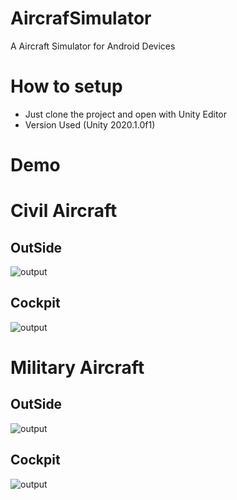 # AircrafSimulator
A Aircraft Simulator for Android Devices

# How to setup
* Just clone the project and open with Unity Editor
* Version Used (Unity 2020.1.0f1)

# Demo
# Civil Aircraft
## OutSide
![output](https://github.com/Alavy/AircraftSimulator/blob/dc67643d586dee757941268e3fea15de56880348/DemoPics/Civil.JPG)
## Cockpit
![output](https://github.com/Alavy/AircraftSimulator/blob/c1084825fa12e8bac82641c980cebf88ef69a6d0/DemoPics/CivilCocPit.JPG)
# Military Aircraft
## OutSide
![output](https://github.com/Alavy/AircraftSimulator/blob/c1084825fa12e8bac82641c980cebf88ef69a6d0/DemoPics/Fighter.JPG)
## Cockpit
![output](https://github.com/Alavy/AircraftSimulator/blob/c1084825fa12e8bac82641c980cebf88ef69a6d0/DemoPics/FighterCocPit.JPG)
